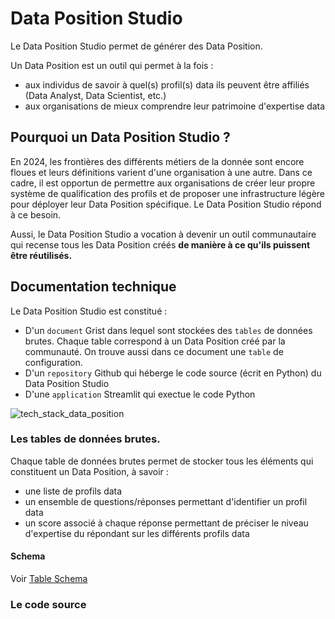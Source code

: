 # Data Position Studio

Le Data Position Studio permet de générer des Data Position. 

Un Data Position est un outil qui permet à la fois : 
* aux individus de savoir à quel(s) profil(s) data ils peuvent être affiliés (Data Analyst, Data Scientist, etc.)
* aux organisations de mieux comprendre leur patrimoine d'expertise data

## Pourquoi un Data Position Studio ? 

En 2024, les frontières des différents métiers de la donnée sont encore floues et leurs définitions varient d'une organisation à une autre. Dans ce cadre, il est opportun de permettre aux organisations de créer leur propre système de qualification des profils et de proposer une infrastructure légère pour déployer leur Data Position spécifique. Le Data Position Studio répond à ce besoin. 

Aussi, le Data Position Studio a vocation à devenir un outil communautaire qui recense tous les Data Position créés **de manière à ce qu'ils puissent être réutilisés.** 

## Documentation technique 

Le Data Position Studio est constitué : 
* D'un `document` Grist dans lequel sont stockées des `tables` de données brutes. Chaque table correspond à un Data Position créé par la communauté. On trouve aussi dans ce document une `table` de configuration.
* D'un `repository` Github qui héberge le code source (écrit en Python) du Data Position Studio
* D'une `application` Streamlit qui exectue le code Python

![tech_stack_data_position](https://github.com/ArthurSrz/data-position-studio/assets/55806298/4d7585ba-961c-46c7-8b1b-5480eea330d8)


### Les tables de données brutes. 

Chaque table de données brutes permet de stocker tous les éléments qui constituent un Data Position, à savoir : 
* une liste de profils data 
* un ensemble de questions/réponses permettant d'identifier un profil data
* un score associé à chaque réponse permettant de préciser le niveau d'expertise du répondant sur les différents profils data 

#### Schema

Voir [Table Schema](Schema_table.json)

### Le code source


